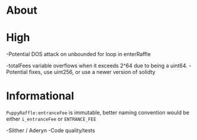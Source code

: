 # About


# High

-Potential DOS attack on unbounded for loop in enterRaffle

-totalFees variable overflows when it exceeds 2^64 due to being a uint64.
-Potential fixes, use uint256, or use a newer version of solidty



# Informational 

`PuppyRaffle:entranceFee` is immutable, better naming convention would be either `i_entranceFee` or `ENTRANCE_FEE`



-Slither / Aderyn
-Code quality/tests